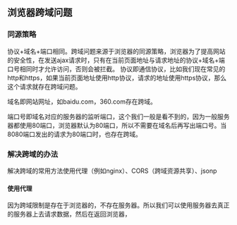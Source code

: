 ## 浏览器跨域问题
### 同源策略
协议+域名+端口相同。跨域问题来源于浏览器的同源策略，浏览器为了提高网站的安全性，在发送ajax请求时，只有在当前页面地址与请求地址的协议+域名+端口号相同时才允许访问，否则会被拦截。
协议即通信协议，比如我们现在常见的http和https，如果当前页面地址使用http协议，请求的地址使用https协议，那么这个请求就存在跨域问题。

域名即网站网址，如baidu.com，360.com存在跨域。

端口号即域名对应的服务器的监听端口，这个我们一般是看不到的，因为一般服务器都使用80端口，浏览器默认为80端口，所以不需要在域名后再写出端口号。当8080端口发出的请求为80端口时，也存在跨域。

### 解决跨域的办法
解决跨域的常用方法使用代理（例如nginx）、CORS（跨域资源共享）、jsonp
#### 使用代理
因为跨域限制是存在于浏览器的，不存在服务器。所以我们可以使用服务器去真正的服务器上去请求数据，然后在返回浏览器，